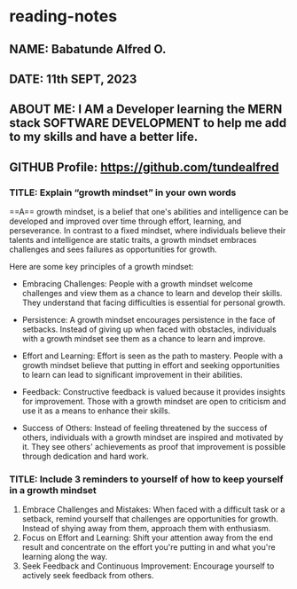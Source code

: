 # reading-notes
## NAME: Babatunde Alfred O.
## DATE: 11th SEPT, 2023
## ABOUT ME: I AM a Developer learning the MERN stack SOFTWARE DEVELOPMENT to help me add to my skills and have a better life.
## GITHUB Profile: https://github.com/tundealfred


### TITLE: Explain “growth mindset” in your own words

==A== growth mindset, is a belief that one's abilities and intelligence can be developed and improved over time through effort, learning, and perseverance. In contrast to a fixed mindset, where individuals believe their talents and intelligence are static traits, a growth mindset embraces challenges and sees failures as opportunities for growth.

Here are some key principles of a growth mindset:

- Embracing Challenges: People with a growth mindset welcome challenges and view them as a chance to learn and develop their skills. They understand that facing difficulties is essential for personal growth.

- Persistence: A growth mindset encourages persistence in the face of setbacks. Instead of giving up when faced with obstacles, individuals with a growth mindset see them as a chance to learn and improve.

- Effort and Learning: Effort is seen as the path to mastery. People with a growth mindset believe that putting in effort and seeking opportunities to learn can lead to significant improvement in their abilities.

- Feedback: Constructive feedback is valued because it provides insights for improvement. Those with a growth mindset are open to criticism and use it as a means to enhance their skills.

- Success of Others: Instead of feeling threatened by the success of others, individuals with a growth mindset are inspired and motivated by it. They see others' achievements as proof that improvement is possible through dedication and hard work.

### TITLE: Include 3 reminders to yourself of how to keep yourself in a growth mindset

1. Embrace Challenges and Mistakes: When faced with a difficult task or a setback, remind yourself that challenges are opportunities for growth. Instead of shying away from them, approach them with enthusiasm. 
2. Focus on Effort and Learning: Shift your attention away from the end result and concentrate on the effort you're putting in and what you're learning along the way. 
3. Seek Feedback and Continuous Improvement: Encourage yourself to actively seek feedback from others. 

